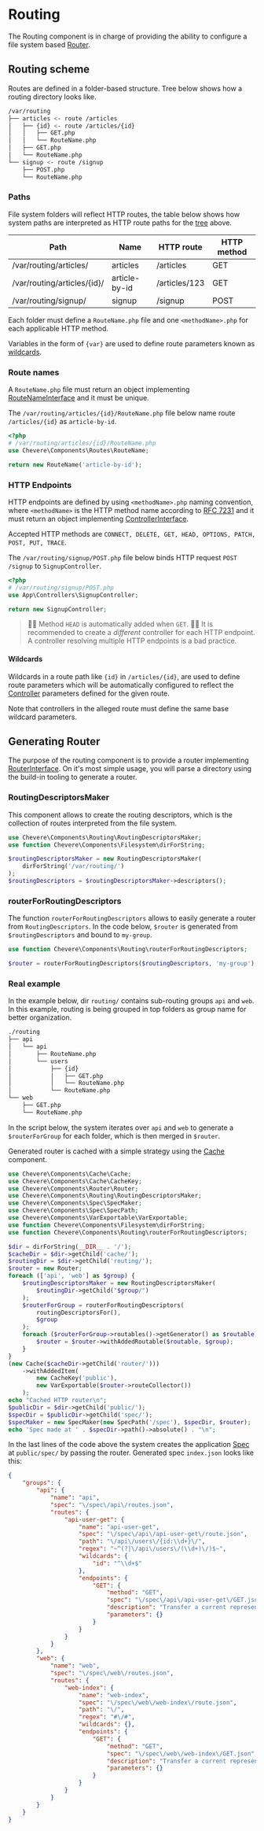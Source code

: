 # Routing

The Routing component is in charge of providing the ability to configure a file system based [Router](Router.md).

## Routing scheme

Routes are defined in a folder-based structure. Tree below shows how a routing directory looks like.

```sh
/var/routing
├── articles <- route /articles
│   ├── {id} <- route /articles/{id}
│   │   ├── GET.php
│   │   └── RouteName.php
│   ├── GET.php
│   └── RouteName.php
└── signup <- route /signup
    ├── POST.php
    └── RouteName.php
```

### Paths

File system folders will reflect HTTP routes, the table below shows how system paths are interpreted as HTTP route paths for the [tree](#routing-scheme) above.

| Path                        | Name          | HTTP route    | HTTP method |
| --------------------------- | ------------- | ------------- | ----------- |
| /var/routing/articles/      | articles      | /articles     | GET         |
| /var/routing/articles/{id}/ | article-by-id | /articles/123 | GET         |
| /var/routing/signup/        | signup        | /signup       | POST        |

Each folder must define a `RouteName.php` file and one `<methodName>.php` for each applicable HTTP method.

Variables in the form of `{var}` are used to define route parameters known as [wildcards](#wildcards).

### Route names

A `RouteName.php` file must return an object implementing [RouteNameInterface](../reference/Chevere/Interfaces/Route/RouteNameInterface.md) and it must be unique.

The `/var/routing/articles/{id}/RouteName.php` file below name route `/articles/{id}` as `article-by-id`.

```php
<?php
# /var/routing/articles/{id}/RouteName.php
use Chevere\Components\Routes\RouteName;

return new RouteName('article-by-id');
```

### HTTP Endpoints

HTTP endpoints are defined by using `<methodName>.php` naming convention, where `<methodName>` is the HTTP method name according to [RFC 7231](https://tools.ietf.org/html/rfc7231) and it must return an object implementing [ControllerInterface](../reference/Chevere/Interfaces/Controller/ControllerInterface.md).

Accepted HTTP methods are `CONNECT, DELETE, GET, HEAD, OPTIONS, PATCH, POST, PUT, TRACE`.

The `/var/routing/signup/POST.php` file below binds HTTP request `POST /signup` to `SignupController`.

```php
<?php
# /var/routing/signup/POST.php
use App\Controllers\SignupController;

return new SignupController;
```

> 🧙🏾 Method `HEAD` is automatically added when `GET`.
> 👍🏾 It is recommended to create a _different_ controller for each HTTP endpoint. A controller resolving multiple HTTP endpoints is a bad practice.

#### Wildcards

Wildcards in a route path like `{id}` in `/articles/{id}`, are used to define route parameters which will be automatically configured to reflect the [Controller](Action.md#controller) parameters defined for the given route.

Note that controllers in the alleged route must define the same base wildcard parameters.

## Generating Router

The purpose of the routing component is to provide a router implementing [RouterInterface](../reference/Chevere/Interfaces/Router/RouterInterface.md). On it's most simple usage, you will parse a directory using the build-in tooling to generate a router.

### RoutingDescriptorsMaker

This component allows to create the routing descriptors, which is the collection of routes interpreted from the file system.

```php
use Chevere\Components\Routing\RoutingDescriptorsMaker;
use function Chevere\Components\Filesystem\dirForString;

$routingDescriptorsMaker = new RoutingDescriptorsMaker(
    dirForString('/var/routing/')
);
$routingDescriptors = $routingDescriptorsMaker->descriptors();
```

### routerForRoutingDescriptors

The function `routerForRoutingDescriptors` allows to easily generate a router from `RoutingDescriptors`. In the code below, `$router` is generated from `$routingDescriptors` and bound to `my-group`.

```php
use function Chevere\Components\Routing\routerForRoutingDescriptors;

$router = routerForRoutingDescriptors($routingDescriptors, 'my-group');
```

### Real example

In the example below, dir `routing/` contains sub-routing groups `api` and `web`. In this example, routing is being grouped in top folders as group name for better organization.

```sh
./routing
├── api
│   └── api
│       ├── RouteName.php
│       └── users
│           ├── {id}
│           │   ├── GET.php
│           │   └── RouteName.php
│           └── RouteName.php
└── web
    ├── GET.php
    └── RouteName.php
```

In the script below, the system iterates over `api` and `web` to generate a `$routerForGroup` for each folder, which is then merged in `$router`.

Generated router is cached with a simple strategy using the [Cache](Cache.md) component.

```php
use Chevere\Components\Cache\Cache;
use Chevere\Components\Cache\CacheKey;
use Chevere\Components\Router\Router;
use Chevere\Components\Routing\RoutingDescriptorsMaker;
use Chevere\Components\Spec\SpecMaker;
use Chevere\Components\Spec\SpecPath;
use Chevere\Components\VarExportable\VarExportable;
use function Chevere\Components\Filesystem\dirForString;
use function Chevere\Components\Routing\routerForRoutingDescriptors;

$dir = dirForString(__DIR__ . '/');
$cacheDir = $dir->getChild('cache/');
$routingDir = $dir->getChild('routing/');
$router = new Router;
foreach (['api', 'web'] as $group) {
    $routingDescriptorsMaker = new RoutingDescriptorsMaker(
        $routingDir->getChild("$group/")
    );
    $routerForGroup = routerForRoutingDescriptors(
        routingDescriptorsFor(),
        $group
    );
    foreach ($routerForGroup->routables()->getGenerator() as $routable) {
        $router = $router->withAddedRoutable($routable, $group);
    }
}
(new Cache($cacheDir->getChild('router/')))
    ->withAddedItem(
        new CacheKey('public'),
        new VarExportable($router->routeCollector())
    );
echo "Cached HTTP router\n";
$publicDir = $dir->getChild('public/');
$specDir = $publicDir->getChild('spec/');
$specMaker = new SpecMaker(new SpecPath('/spec'), $specDir, $router);
echo 'Spec made at ' . $specDir->path()->absolute() . "\n";

```

In the last lines of the code above the system creates the application [Spec](Spec.md) at `public/spec/` by passing the router. Generated spec `index.json` looks like this:

```json
{
    "groups": {
        "api": {
            "name": "api",
            "spec": "\/spec\/api\/routes.json",
            "routes": {
                "api-user-get": {
                    "name": "api-user-get",
                    "spec": "\/spec\/api\/api-user-get\/route.json",
                    "path": "\/api\/users\/{id:\\d+}\/",
                    "regex": "~^(?|\/api\/users\/(\\d+)\/)$~",
                    "wildcards": {
                        "id": "^\\d+$"
                    },
                    "endpoints": {
                        "GET": {
                            "method": "GET",
                            "spec": "\/spec\/api\/api-user-get\/GET.json",
                            "description": "Transfer a current representation of the target resource",
                            "parameters": {}
                        }
                    }
                }
            }
        },
        "web": {
            "name": "web",
            "spec": "\/spec\/web\/routes.json",
            "routes": {
                "web-index": {
                    "name": "web-index",
                    "spec": "\/spec\/web\/web-index\/route.json",
                    "path": "\/",
                    "regex": "#\/#",
                    "wildcards": {},
                    "endpoints": {
                        "GET": {
                            "method": "GET",
                            "spec": "\/spec\/web\/web-index\/GET.json",
                            "description": "Transfer a current representation of the target resource",
                            "parameters": {}
                        }
                    }
                }
            }
        }
    }
}
```
